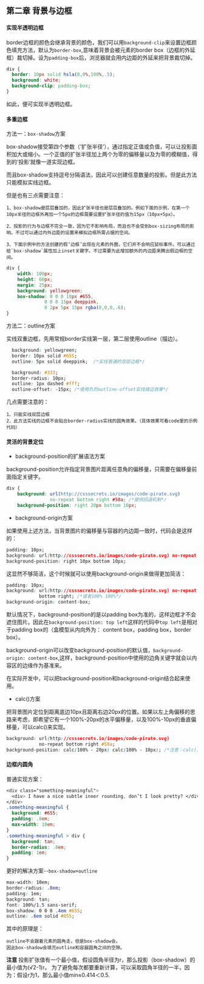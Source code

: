 ## 第二章  背景与边框

#### 实现半透明边框
border边框的颜色会继承背景的颜色，我们可以用`background-clip`来设置边框颜色填充方法，默认为`border-box`,意味着背景会被元素的border box（边框的外延框）裁切掉。设为`padding-box`后，浏览器就会用内边距的外延来把背景裁切掉。

```css
div {
  border: 10px solid hsla(0,0%,100%,.5);
  background: white;
  background-clip: padding-box;
}
```
如此，便可实现半透明边框。

#### 多重边框

方法一：`box-shadow`方案

box-shadow接受第四个参数（‘扩张半径’），通过指定正值或负值，可以让投影面积加大或缩小。一个正值的扩张半径加上两个为零的偏移量以及为零的模糊值，得到的‘投影’就像一道实现边框。

而且box-shadow支持逗号分隔语法，因此可以创建任意数量的投影。但是此方法只能模拟实线边框。

但是也有三点需要注意：

    1、box-shadow是层层叠加的，因此扩张半径也是层层叠加的。例如下面的示例，在第一个10px半径的边框外再加一个5px的边框需要设置扩张半径的值为15px（10px+5px）。

    2、投影的行为与边框不完全一致，因为它不影响布局，而且也不会受到box-sizing布局的影响。不过可以通过内外边距的设置来模拟边框所需占据的空间。

    3、下面示例中的方法创建的假‘边框’出现在元素的外圈，它们并不会响应鼠标事件。可以通过给`box-shadow`属性加上inset关键字。不过需要为此增加额外的内边距来腾出假边框的空间。

```css
div {
	width: 100px;
	height: 60px;
	margin: 25px;
	background: yellowgreen;
	box-shadow: 0 0 0 10px #655,
              0 0 0 15px deeppink,
              0 2px 5px 15px rgba(0,0,0,.6);
}
```

方法二：outline方案

实线双重边框，先用常规border实线第一层，第二层使用outline（描边）。

```css
  background: yellowgreen;
  border: 10px solid #655;
  outline: 5px solid deeppink;  /*实线普通的双层边框*/
```
```css
  background: #333;
  border-radius: 10px;
  outline: 1px dashed #fff;
  outline-offset: -15px; /*使用负的outline-offset实线缝边效果*/
```

几点需要注意的：

    1、只能实线双层边框
    2、此方法实线的边框不会贴合border-radius实线的圆角效果。（具体效果可看code里的示例代码）

#### 灵活的背景定位

* background-position的扩展语法方案

background-position允许指定背景图片距离任意角的偏移量，只需要在偏移量前面指定关键字。

```css
div {
	background: url(http://csssecrets.io/images/code-pirate.svg)
	            no-repeat bottom right #58a; /*提供回退机制*/
	background-position: right 20px bottom 10px;
```

* background-origin方案

如果使用上述方法，当背景图片的偏移量与容器的内边距一致时，代码会是这样的：

```css
padding: 10px;
background: url(http://csssecrets.io/images/code-pirate.svg) no-repeat #58a;
background-position: right 10px bottom 10px;
```

这显然不够简洁，这个时候就可以使用background-origin来做得更加简洁：

```css
padding: 10px;
background: url(http://csssecrets.io/images/code-pirate.svg) no-repeat #58a
            bottom right; /*或者100% 100%*/
background-origin: content-box;
```

默认情况下，background-position的是以padding box为准的，这样边框才不会遮住图片。因此在`background-position: top left`这样的代码中`top left`是相对于padding box的（盒模型从内向外为： content box，padding box，border box）。

background-origin可以改变background-position的默认值，`background-origin: content-box`,这样，background-position中使用的边角关键字就会以内容区的边缘作为基准来。

在实际开发中，可以把background-position和background-origin结合起来使用。

* calc()方案

把背景图片定位到距离底边10px且距离右边20px的位置。如果以左上角偏移的思路来考虑，即希望它有一个100%-20px的水平偏移量，以及100%-10px的垂直偏移量，可以calc()来实现。

```css
background: url(http://csssecrets.io/images/code-pirate.svg)
            no-repeat bottom right #58a;
background-position: calc(100% - 20px) calc(100% - 10px); /*注意：calc()函数内部的 - 和 + 要加空白符，否则会报错。*/
```

####  边框内圆角

普通实现方案：

```css
<div class="something-meaningful">
  <div> I have a nice subtle inner rounding, don’t I look pretty? </div>
</div>
.something-meaningful {
  background: #655;
  padding: .8em;
  max-width: 10em;
}
.something-meaningful > div {
  background: tan;
  border-radius: .8em;
  padding: 1em;
}
```
更好的解决方案--`box-shadow+outline`

```css
max-width: 10em;
border-radius: .8em;
padding: 1em;
background: tan;
font: 100%/1.5 sans-serif;
box-shadow: 0 0 0 .4em #655;
outline: .6em solid #655;
```

其中的原理是：

    outline不会跟着元素的圆角走，但是box-shadow会。
    因此box-shadow会填充outline和容器圆角之间的空隙。


**注意**
投影扩张值有一个最小值，假设圆角半径为r，那么投影（box-shadow）的最小值为(√2-1)r。
为了避免每次都要重新计算，可以采取圆角半径的一半，因为：假设r为1，那么最小值min≈0.414＜0.5.
